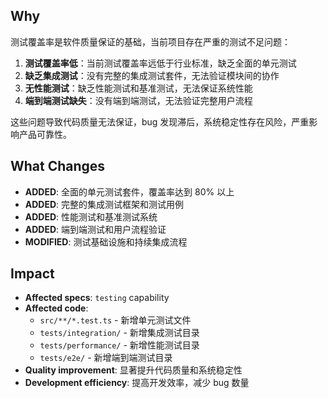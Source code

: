 ## Why

测试覆盖率是软件质量保证的基础，当前项目存在严重的测试不足问题：

1. **测试覆盖率低**：当前测试覆盖率远低于行业标准，缺乏全面的单元测试
2. **缺乏集成测试**：没有完整的集成测试套件，无法验证模块间的协作
3. **无性能测试**：缺乏性能测试和基准测试，无法保证系统性能
4. **端到端测试缺失**：没有端到端测试，无法验证完整用户流程

这些问题导致代码质量无法保证，bug 发现滞后，系统稳定性存在风险，严重影响产品可靠性。

## What Changes

- **ADDED**: 全面的单元测试套件，覆盖率达到 80% 以上
- **ADDED**: 完整的集成测试框架和测试用例
- **ADDED**: 性能测试和基准测试系统
- **ADDED**: 端到端测试和用户流程验证
- **MODIFIED**: 测试基础设施和持续集成流程

## Impact

- **Affected specs**: `testing` capability
- **Affected code**: 
  - `src/**/*.test.ts` - 新增单元测试文件
  - `tests/integration/` - 新增集成测试目录
  - `tests/performance/` - 新增性能测试目录
  - `tests/e2e/` - 新增端到端测试目录
- **Quality improvement**: 显著提升代码质量和系统稳定性
- **Development efficiency**: 提高开发效率，减少 bug 数量

